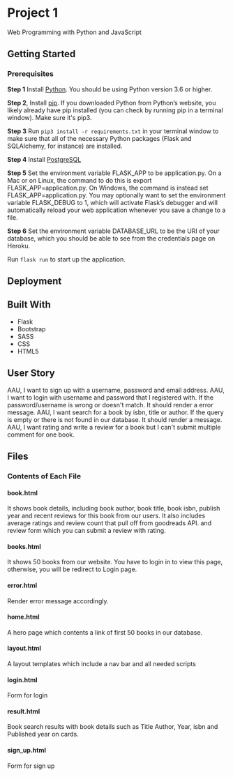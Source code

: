 # Project 1

Web Programming with Python and JavaScript

## Getting Started

### Prerequisites

**Step 1** Install [Python](https://www.python.org/downloads/). You should be using Python version 3.6 or higher.

**Step 2**, Install [pip](https://pip.pypa.io/en/stable/installing/). If you downloaded Python from Python’s website, you likely already have pip installed (you can check by running pip in a terminal window). Make sure it's pip3.

**Step 3** Run `pip3 install -r requirements.txt` in your terminal window to make sure that all of the necessary Python packages (Flask and SQLAlchemy, for instance) are installed.

**Step 4** Install [PostgreSQL](https://www.postgresql.org/download/)

**Step 5** Set the environment variable FLASK_APP to be application.py. On a Mac or on Linux, the command to do this is export FLASK_APP=application.py. On Windows, the command is instead set FLASK_APP=application.py. You may optionally want to set the environment variable FLASK_DEBUG to 1, which will activate Flask’s debugger and will automatically reload your web application whenever you save a change to a file.

**Step 6** Set the environment variable DATABASE_URL to be the URI of your database, which you should be able to see from the credentials page on Heroku.

Run `flask run` to start up the application.

## Deployment

## Built With

- Flask
- Bootstrap
- SASS
- CSS
- HTML5

## User Story

AAU, I want to sign up with a username, password and email address.
AAU, I want to login with username and password that I registered with. If the password/username is wrong or doesn't match. It should render a error message.
AAU, I want search for a book by isbn, title or author. If the query is empty or there is not found in our database. It should render a message.
AAU, I want rating and write a review for a book but I can't submit multiple comment for one book.

## Files

### Contents of Each File

#### book.html

It shows book details, including book author, book title, book isbn, publish year and recent reviews for this book from our users.
It also includes average ratings and review count that pull off from goodreads API. and review form which you can submit a review with rating.

#### books.html

It shows 50 books from our website. You have to login in to view this page, otherwise, you will be redirect to Login page.

#### error.html

Render error message accordingly.

#### home.html

A hero page which contents a link of first 50 books in our database.

#### layout.html

A layout templates which include a nav bar and all needed scripts

#### login.html

Form for login

#### result.html

Book search results with book details such as Title Author, Year, isbn and Published year on cards.

#### sign_up.html

Form for sign up
